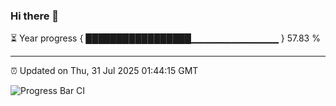 ### Hi there 👋

⏳ Year progress { █████████████████▁▁▁▁▁▁▁▁▁▁▁▁▁ } 57.83 %

---

⏰ Updated on Thu, 31 Jul 2025 01:44:15 GMT

![Progress Bar CI](https://github.com/JuvenileQ/Progress-Bar-CI/workflows/main/badge.svg)
